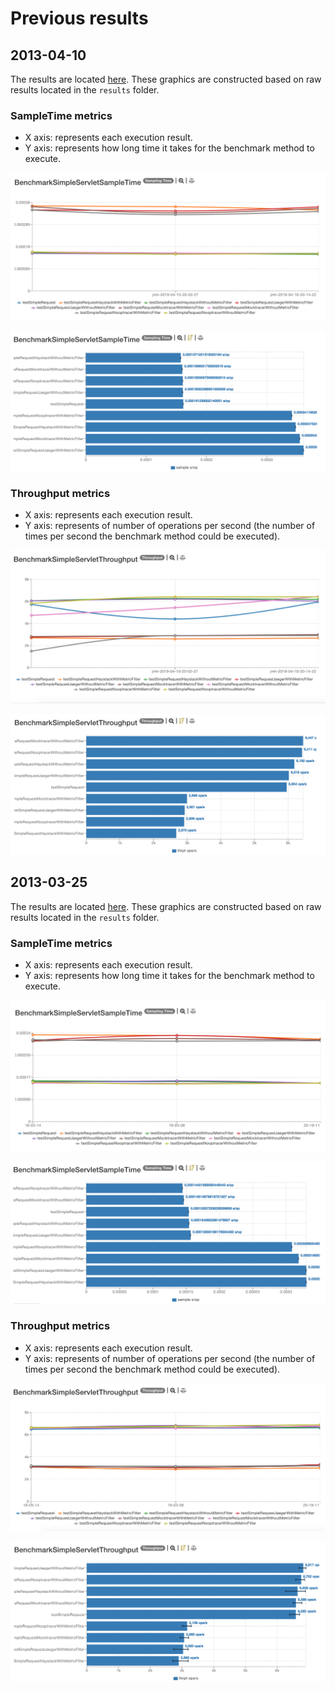 # Previous results

## 2013-04-10

The results are located [here](http://jmh.morethan.io/?sources=https://raw.githubusercontent.com/gsoria/opentracing-java-benchmark/master/opentracing-benchmark-java-servlet-filter/results/jmh-2019-04-10-19-44-14.json,https://raw.githubusercontent.com/gsoria/opentracing-java-benchmark/master/opentracing-benchmark-java-servlet-filter/results/jmh-2019-04-10-20-02-27.json,https://raw.githubusercontent.com/gsoria/opentracing-java-benchmark/master/opentracing-benchmark-java-servlet-filter/results/jmh-2019-04-10-20-14-22.json&topBar=Opentracing%20java%20servlet%20filter).
These graphics are constructed based on raw results located in the ``results`` folder.

### SampleTime metrics

- X axis: represents each execution result.
- Y axis: represents how long time it takes for the benchmark method to execute.

![BenchmarkSimpleServletSampleTime-3](../results-imgs/BenchmarkSimpleServletSampleTime.3.png)

![BenchmarkSimpleServletSampleTime-4](../results-imgs/BenchmarkSimpleServletSampleTime.4.png)

### Throughput metrics

- X axis: represents each execution result.
- Y axis: represents of number of operations per second  (the number of times per second the benchmark method could be executed).

![BenchmarkSimpleServletThroughput-3](../results-imgs/BenchmarkSimpleServletThroughput.3.png)

![BenchmarkSimpleServletThroughput-4](../results-imgs/BenchmarkSimpleServletThroughput.4.png)

## 2013-03-25

The results are located [here](http://jmh.morethan.io/?sources=https://raw.githubusercontent.com/gsoria/opentracing-java-benchmark/master/opentracing-benchmark-java-servlet-filter/results/jmh-2019-03-25-18-05-14.json,https://raw.githubusercontent.com/gsoria/opentracing-java-benchmark/master/opentracing-benchmark-java-servlet-filter/results/jmh-2019-03-25-19-03-08.json,https://raw.githubusercontent.com/gsoria/opentracing-java-benchmark/master/opentracing-benchmark-java-servlet-filter/results/jmh-2019-03-25-20-19-11.json&topBar=Opentracing%20java%20servlet%20filter).
These graphics are constructed based on raw results located in the ``results`` folder.

### SampleTime metrics

- X axis: represents each execution result.
- Y axis: represents how long time it takes for the benchmark method to execute.

![BenchmarkSimpleServletSampleTime-1](../results-imgs/BenchmarkSimpleServletSampleTime.1.png)

![BenchmarkSimpleServletSampleTime-2](../results-imgs/BenchmarkSimpleServletSampleTime.2.png)

### Throughput metrics

- X axis: represents each execution result.
- Y axis: represents of number of operations per second  (the number of times per second the benchmark method could be executed).

![BenchmarkSimpleServletThroughput-1](../results-imgs/BenchmarkSimpleServletThroughput.1.png)

![BenchmarkSimpleServletThroughput-2](../results-imgs/BenchmarkSimpleServletThroughput.2.png)
